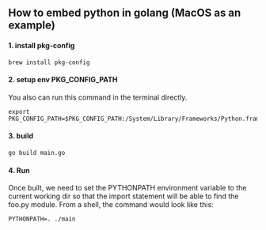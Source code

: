 ## How to embed python in golang (MacOS as an example)

#### 1. install pkg-config

```
brew install pkg-config
```

#### 2. setup env PKG_CONFIG_PATH
You also can run this command in the terminal directly.
```
export PKG_CONFIG_PATH=$PKG_CONFIG_PATH:/System/Library/Frameworks/Python.framework/Versions/2.7/lib/pkgconfig
```

#### 3. build

```
go build main.go 
```

#### 4. Run

Once built, we need to set the PYTHONPATH environment variable to the current working dir so that the import statement
will be able to find the foo.py module. From a shell, the command would look like this:

```
PYTHONPATH=. ./main
```
